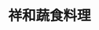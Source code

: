 ---
title: "祥和蔬食料理"
description: "祥和蔬食料理"
layout: shop
keywords:
  - 美食競賽
  - 台灣美食
  - 美食精選
datePublished: "2025-06-30"
dateModified: "2025-07-07"
city: "台北市"
district: "松山區"
address: "台北市松山區南京東路三段303巷7弄7號"
phone: "0225466188"
geo: "25.052757041498204, 121.54637884125326"
google_map: "https://maps.app.goo.gl/ePet1PZ1hFG1HyVu6"
footinder: "https://footinder.com.tw/%E5%8F%B0%E5%8C%97%E5%B8%82%E6%9D%BE%E5%B1%B1%E5%8D%80/158981/"
official: "https://www.serenity.com.tw/"
award:
  - name: "500盤"
    year: "2024"
    entries:
      - dishes:
          - "香椿拌麵"

---